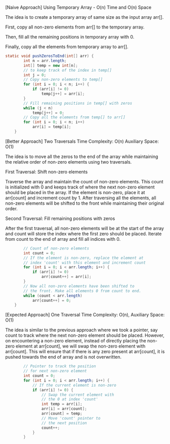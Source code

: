 <p>[Naive Approach] Using Temporary Array - O(n) Time and O(n) Space

The idea is to create a temporary array of same size as the input array arr[].

First, copy all non-zero elements from arr[] to the temporary array.

Then, fill all the remaining positions in temporary array with 0.

Finally, copy all the elements from temporary array to arr[].</p>

```java
static void pushZerosToEnd(int[] arr) {
        int n = arr.length;
        int[] temp = new int[n];
        // to keep track of the index in temp[]
        int j = 0;
        // Copy non-zero elements to temp[]
        for (int i = 0; i < n; i++) {
            if (arr[i] != 0)
                temp[j++] = arr[i];
        }
        // Fill remaining positions in temp[] with zeros
        while (j < n)
            temp[j++] = 0;
        // Copy all the elements from temp[] to arr[]
        for (int i = 0; i < n; i++)
            arr[i] = temp[i];
    }
```

<p>[Better Approach] Two Traversals Time Complexity: O(n) Auxiliary Space: O(1)

The idea is to move all the zeros to the end of the array while maintaining the relative order of non-zero elements using two traversals.

First Traversal: Shift non-zero elements

Traverse the array and maintain the count of non-zero elements. This count is initialized with 0 and keeps track of where the next non-zero element should be placed in the array.
If the element is non-zero, place it at arr[count] and increment count by 1.
After traversing all the elements, all non-zero elements will be shifted to the front while maintaining their original order.

Second Traversal: Fill remaining positions with zeros

After the first traversal, all non-zero elements will be at the start of the array and count will store the index where the first zero should be placed.
Iterate from count to the end of array and fill all indices with 0.
</p>

```java
        // Count of non-zero elements
        int count = 0;  
        // If the element is non-zero, replace the element at
        // index 'count' with this element and increment count
        for (int i = 0; i < arr.length; i++) {
            if (arr[i] != 0)
                arr[count++] = arr[i];
        }
        // Now all non-zero elements have been shifted to
        // the front. Make all elements 0 from count to end.
        while (count < arr.length)
            arr[count++] = 0;
    }
```

<p>[Expected Approach] One Traversal Time Complexity: O(n),
Auxiliary Space: O(1)
        
The idea is similar to the previous approach where we took a pointer, say count to track where the next non-zero element should be placed. However, on encountering a non-zero element, instead of directly placing the non-zero element at arr[count], we will swap the non-zero element with arr[count]. This will ensure that if there is any zero present at arr[count], it is pushed towards the end of array and is not overwritten.</p>

```java
        // Pointer to track the position 
        // for next non-zero element
        int count = 0;
        for (int i = 0; i < arr.length; i++) {
            // If the current element is non-zero
            if (arr[i] != 0) {
                // Swap the current element with
                // the 0 at index 'count'
                int temp = arr[i];
                arr[i] = arr[count];
                arr[count] = temp;
                // Move 'count' pointer to 
                // the next position
                count++;
            }
        }

